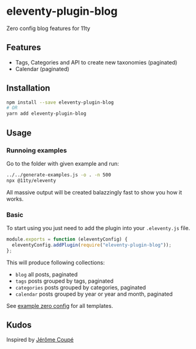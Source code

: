 # eleventy-plugin-blog

Zero config blog features for 11ty

## Features

- Tags, Categories and API to create new taxonomies (paginated)
- Calendar (paginated)

## Installation

```bash
npm install --save eleventy-plugin-blog
# OR
yarn add eleventy-plugin-blog
```

## Usage

### Runnoing examples

Go to the folder with given example and run:

```bash
../../generate-examples.js -o . -n 500
npx @11ty/eleventy
```

All massive output will be created balazzingly fast to show you how it works.

### Basic

To start using you just need to add the plugin into your `.eleventy.js` file.

```javascript
module.exports = function (eleventyConfig) {
  eleventyConfig.addPlugin(require("eleventy-plugin-blog"));
};
```

This will produce following collections:

 - `blog` all posts, paginated
 - `tags` posts grouped by tags, paginated
 - `categories` posts grouped by categories, paginated
 - `calendar` posts grouped by year or year and month, paginated

See [example zero config](./examples/zero-config) for all templates.

## Kudos

Inspired by [Jérôme Coupé](https://www.webstoemp.com/blog/basic-custom-taxonomies-with-eleventy)
